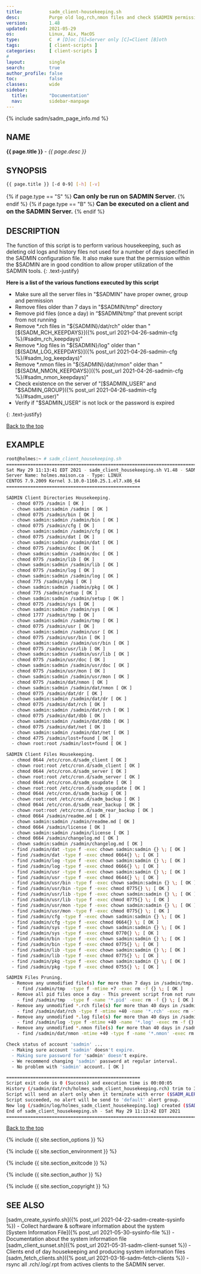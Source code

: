 ```yaml
---
title:          sadm_client-housekeeping.sh
desc:           Purge old log,rch,nmon files and check $SADMIN permission
version:        1.48
updated:        2021-05-29
os:             Linux, Aix, MacOS
type:           C  # [D]oc [S]=Server only [C]=Client [B]oth
tags:           [ client-scripts ] 
categories:     [ client-scripts ] 
#
layout:         single
search:         true
author_profile: false
toc:            false
classes:        wide
sidebar:
  title:        "Documentation"
  nav:          sidebar-manpage
---
```


<a id="top_of_page"></a>
{% include sadm/sadm_page_info.md %}


<a id="name"></a>
## NAME
**{{ page.title }}** - *{{ page.desc }}*   



<a id="synopsis"></a>
## SYNOPSIS

```bash
{{ page.title }} [-d 0-9] [-h] [-v]
```
{% if page.type == "S" %}
<font size="3"><strong>Can only be run on SADMIN Server.</strong></font>
{% endif %}
{% if page.type == "B" %}
<font size="3"><strong>Can be executed on a client and on the SADMIN Server.</strong></font>
{% endif %}




<a id="description"></a>
## DESCRIPTION
The function of this script is to perform various housekeeping, such as deleting old logs and 
history files not used for a number of days specified in the SADMIN configuration file. It also 
make sure that the permission within the $SADMIN are in good condition to allow proper utilization 
of the SADMIN tools.
{: .text-justify}

**Here is a list of the various functions executed by this script**

- Make sure all the server files in "$SADMIN" have proper owner, group and permission  
- Remove files older than 7 days in "$SADMIN/tmp" directory  
- Remove pid files (once a day) in “$SADMIN/tmp” that prevent script from not running    
- Remove \*.rch files in "${SADMIN}/dat/rch" older than "[${SADM_RCH_KEEPDAYS}]({% post_url 2021-04-26-sadmin-cfg %}/#sadm_rch_keepdays)"
- Remove \*.log files in "${SADMIN}/log" older than "[${SADM_LOG_KEEPDAYS}]({% post_url 2021-04-26-sadmin-cfg %}/#sadm_log_keepdays)"
- Remove \*.nmon files in "${SADMIN}/dat/nmon" older than "[${SADM_NMON_KEEPDAYS}]({% post_url 2021-04-26-sadmin-cfg %}/#sadm_nmon_keepdays)"
- Check existence on the server of "[$SADMIN_USER" and "$SADMIN_GROUP]({% post_url 2021-04-26-sadmin-cfg %}/#sadm_user)"
- Verify if "$SADMIN_USER" is not lock or the password is expired  


{: .text-justify}

[Back to the top](#top_of_page)



<a id="examples"></a>
## EXAMPLE

```bash
root@holmes:~ # sadm_client_housekeeping.sh 
================================================================================
Sat May 29 11:13:41 EDT 2021 - sadm_client_housekeeping.sh V1.48 - SADM Lib. V3.70
Server Name: holmes.maison.ca - Type: LINUX
CENTOS 7.9.2009 Kernel 3.10.0-1160.25.1.el7.x86_64
==================================================
 
SADMIN Client Directories Housekeeping.
  - chmod 0775 /sadmin [ OK ]
  - chown sadmin:sadmin /sadmin [ OK ]
  - chmod 0775 /sadmin/bin [ OK ]
  - chown sadmin:sadmin /sadmin/bin [ OK ]
  - chmod 0775 /sadmin/cfg [ OK ]
  - chown sadmin:sadmin /sadmin/cfg [ OK ]
  - chmod 0775 /sadmin/dat [ OK ]
  - chown sadmin:sadmin /sadmin/dat [ OK ]
  - chmod 0775 /sadmin/doc [ OK ]
  - chown sadmin:sadmin /sadmin/doc [ OK ]
  - chmod 0775 /sadmin/lib [ OK ]
  - chown sadmin:sadmin /sadmin/lib [ OK ]
  - chmod 0775 /sadmin/log [ OK ]
  - chown sadmin:sadmin /sadmin/log [ OK ]
  - chmod 775 /sadmin/pkg [ OK ]
  - chown sadmin:sadmin /sadmin/pkg [ OK ]
  - chmod 775 /sadmin/setup [ OK ]
  - chown sadmin:sadmin /sadmin/setup [ OK ]
  - chmod 0775 /sadmin/sys [ OK ]
  - chown sadmin:sadmin /sadmin/sys [ OK ]
  - chmod 1777 /sadmin/tmp [ OK ]
  - chown sadmin:sadmin /sadmin/tmp [ OK ]
  - chmod 0775 /sadmin/usr [ OK ]
  - chown sadmin:sadmin /sadmin/usr [ OK ]
  - chmod 0775 /sadmin/usr/bin [ OK ]
  - chown sadmin:sadmin /sadmin/usr/bin [ OK ]
  - chmod 0775 /sadmin/usr/lib [ OK ]
  - chown sadmin:sadmin /sadmin/usr/lib [ OK ]
  - chmod 0775 /sadmin/usr/doc [ OK ]
  - chown sadmin:sadmin /sadmin/usr/doc [ OK ]
  - chmod 0775 /sadmin/usr/mon [ OK ]
  - chown sadmin:sadmin /sadmin/usr/mon [ OK ]
  - chmod 0775 /sadmin/dat/nmon [ OK ]
  - chown sadmin:sadmin /sadmin/dat/nmon [ OK ]
  - chmod 0775 /sadmin/dat/dr [ OK ]
  - chown sadmin:sadmin /sadmin/dat/dr [ OK ]
  - chmod 0775 /sadmin/dat/rch [ OK ]
  - chown sadmin:sadmin /sadmin/dat/rch [ OK ]
  - chmod 0775 /sadmin/dat/dbb [ OK ]
  - chown sadmin:sadmin /sadmin/dat/dbb [ OK ]
  - chmod 0775 /sadmin/dat/net [ OK ]
  - chown sadmin:sadmin /sadmin/dat/net [ OK ]
  - chmod 4775 /sadmin/lost+found [ OK ]
  - chown root:root /sadmin/lost+found [ OK ]

SADMIN Client Files Housekeeping.
  - chmod 0644 /etc/cron.d/sadm_client [ OK ]
  - chown root:root /etc/cron.d/sadm_client [ OK ]
  - chmod 0644 /etc/cron.d/sadm_server [ OK ]
  - chown root:root /etc/cron.d/sadm_server [ OK ]
  - chmod 0644 /etc/cron.d/sadm_osupdate [ OK ]
  - chown root:root /etc/cron.d/sadm_osupdate [ OK ]
  - chmod 0644 /etc/cron.d/sadm_backup [ OK ]
  - chown root:root /etc/cron.d/sadm_backup [ OK ]
  - chmod 0644 /etc/cron.d/sadm_rear_backup [ OK ]
  - chown root:root /etc/cron.d/sadm_rear_backup [ OK ]
  - chmod 0664 /sadmin/readme.md [ OK ]
  - chown sadmin:sadmin /sadmin/readme.md [ OK ]
  - chmod 0664 /sadmin/license [ OK ]
  - chown sadmin:sadmin /sadmin/license [ OK ]
  - chmod 0664 /sadmin/changelog.md [ OK ]
  - chown sadmin:sadmin /sadmin/changelog.md [ OK ]
  - find /sadmin/dat -type f -exec chown sadmin:sadmin {} \; [ OK ]
  - find /sadmin/dat -type f -exec chmod 0664{} \; [ OK ]
  - find /sadmin/log -type f -exec chown sadmin:sadmin {} \; [ OK ]
  - find /sadmin/log -type f -exec chmod 0666{} \; [ OK ]
  - find /sadmin/usr -type f -exec chown sadmin:sadmin {} \; [ OK ]
  - find /sadmin/usr -type f -exec chmod 0644{} \; [ OK ]
  - find /sadmin/usr/bin -type f -exec chown sadmin:sadmin {} \; [ OK ]
  - find /sadmin/usr/bin -type f -exec chmod 0775{} \; [ OK ]
  - find /sadmin/usr/lib -type f -exec chown sadmin:sadmin {} \; [ OK ]
  - find /sadmin/usr/lib -type f -exec chmod 0775{} \; [ OK ]
  - find /sadmin/usr/mon -type f -exec chown sadmin:sadmin {} \; [ OK ]
  - find /sadmin/usr/mon -type f -exec chmod 0775{} \; [ OK ]
  - find /sadmin/cfg -type f -exec chown sadmin:sadmin {} \; [ OK ]
  - find /sadmin/cfg -type f -exec chmod 0664{} \; [ OK ]
  - find /sadmin/sys -type f -exec chown sadmin:sadmin {} \; [ OK ]
  - find /sadmin/sys -type f -exec chmod 0770{} \; [ OK ]
  - find /sadmin/bin -type f -exec chown sadmin:sadmin {} \; [ OK ]
  - find /sadmin/bin -type f -exec chmod 0775{} \; [ OK ]
  - find /sadmin/lib -type f -exec chown sadmin:sadmin {} \; [ OK ]
  - find /sadmin/lib -type f -exec chmod 0775{} \; [ OK ]
  - find /sadmin/pkg -type f -exec chown sadmin:sadmin {} \; [ OK ]
  - find /sadmin/pkg -type f -exec chmod 0755{} \; [ OK ]

SADMIN Files Pruning.
  - Remove any unmodified file(s) for more than 7 days in /sadmin/tmp.
    - find /sadmin/tmp  -type f -mtime +7 -exec rm -f {} \; [ OK ]
  - Remove all pid files once a day - This prevent script from not running.
    - find /sadmin/tmp  -type f -name '*.pid' -exec rm -f {} \; [ OK ]
  - Remove any unmodified *.rch file(s) for more than 40 days in /sadmin/dat/rch.
    - find /sadmin/dat/rch -type f -mtime +40 -name '*.rch' -exec rm -f {} \; [ OK ]
  - Remove any unmodified *.log file(s) for more than 40 days in /sadmin/log.
    - find /sadmin/log -type f -mtime +40 -name '*.log' -exec rm -f {} \; [ OK ]
  - Remove any unmodified *.nmon file(s) for more than 40 days in /sadmin/dat/nmon.
    - find /sadmin/dat/nmon -mtime +40 -type f -name '*.nmon' -exec rm {} \; [ OK ]

Check status of account 'sadmin' ...
  - Making sure account 'sadmin' doesn't expire.
  - Making sure password for 'sadmin' doesn't expire.
  - We recommend changing 'sadmin' password at regular interval.
  - No problem with 'sadmin' account. [ OK ]

==================================================
Script exit code is 0 (Success) and execution time is 00:00:05
History (/sadmin/dat/rch/holmes_sadm_client_housekeeping.rch) trim to 35 lines ($SADM_MAX_RCLINE=35).
Script will send an alert only when it terminate with error ($SADM_ALERT_TYPE=1).
Script succeeded, no alert will be send to 'default' alert group.
New log (/sadmin/log/holmes_sadm_client_housekeeping.log) created ($SADM_LOG_APPEND='N').
End of sadm_client_housekeeping.sh - Sat May 29 11:13:42 EDT 2021
================================================================================

```
<!-- ![Daily Script Report Example](/assets/img/man/sadm_daily_report_script.png){: .align-center} -->

[Back to the top](#top_of_page)


{% include {{ site.section_options     }} %}

{% include {{ site.section_environment }} %}

{% include {{ site.section_exitcode    }} %}

{% include {{ site.section_author      }} %}

{% include {{ site.section_copyright   }} %}


<a id="seealso"></a>
## SEE ALSO

[sadm_create_sysinfo.sh]({% post_url 2021-04-22-sadm-create-sysinfo %}) - Collect hardware & software information about the system   
[System Information File]({% post_url 2021-05-30-sysinfo-file %}) - Documentation about the system information file  
[sadm_client_sunset.sh]({% post_url 2021-05-31-sadm-client-sunset %}) - Clients end of day housekeeping and producing system information files  
[sadm_fetch_clients.sh]({% post_url 2021-03-16-sadm-fetch-clients %}) - rsync all .rch/.log/.rpt from actives clients to the SADMIN server. 